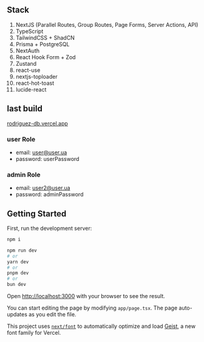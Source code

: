 ## Stack

1. NextJS (Parallel Routes, Group Routes, Page Forms, Server Actions, API)
2. TypeScript
3. TailwindCSS + ShadCN
4. Prisma + PostgreSQL
5. NextAuth
6. React Hook Form + Zod
7. Zustand
8. react-use
9. nextjs-toploader
10. react-hot-toast
11. lucide-react

## last build

[rodriguez-db.vercel.app](https://rodriguez-db.vercel.app/clients/1/profile) 

### user Role 
* email:    user@user.ua
* password: userPassword

### admin Role
* email:    user2@user.ua
* password: adminPassword

## Getting Started

First, run the development server:

```bash
npm i

npm run dev
# or
yarn dev
# or
pnpm dev
# or
bun dev
```

Open [http://localhost:3000](http://localhost:3000) with your browser to see the result.

You can start editing the page by modifying `app/page.tsx`. The page auto-updates as you edit the file.

This project uses [`next/font`](https://nextjs.org/docs/app/building-your-application/optimizing/fonts) to automatically optimize and load [Geist](https://vercel.com/font), a new font family for Vercel.